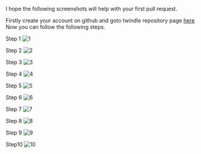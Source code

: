 I hope the following screenshots will help with your first pull request.

Firstly create your account on github and goto twindle repository page [here](https://github.com/twindle-co/twindle)
Now you can follow the following steps.

Step 1
![1](https://user-images.githubusercontent.com/5336488/96012183-7b689480-0e61-11eb-94b9-289c30811210.png)

Step 2
![2](https://user-images.githubusercontent.com/5336488/96012298-9a672680-0e61-11eb-8aa5-2c35611d6a77.png)

Step 3
![3](https://user-images.githubusercontent.com/5336488/96012404-b10d7d80-0e61-11eb-82d0-8a1fa147f7cd.png)

Step 4
![4](https://user-images.githubusercontent.com/5336488/96012445-bc60a900-0e61-11eb-8305-08d03a22fc85.png)

Step 5
![5](https://user-images.githubusercontent.com/5336488/96012476-c4b8e400-0e61-11eb-818d-705dafbe5cc1.png)

Step 6
![6](https://user-images.githubusercontent.com/5336488/96012512-ce424c00-0e61-11eb-8a03-a4d9d9e12d57.png)

Step 7
![7](https://user-images.githubusercontent.com/5336488/96012535-d4382d00-0e61-11eb-9b2c-319407fa7758.png)

Step 8
![8](https://user-images.githubusercontent.com/5336488/96012559-da2e0e00-0e61-11eb-8b1d-c7cfd39bccee.png)

Step 9
![9](https://user-images.githubusercontent.com/5336488/96012586-e0bc8580-0e61-11eb-906f-5577f5c2b075.png)

Step10
![10](https://user-images.githubusercontent.com/5336488/96012608-e619d000-0e61-11eb-9869-84e739b4b808.png)




